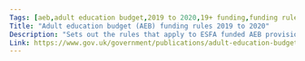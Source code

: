 ```yaml
---
Tags: [aeb,adult education budget,2019 to 2020,19+ funding,funding rules]
Title: "Adult education budget (AEB) funding rules 2019 to 2020"
Description: "Sets out the rules that apply to ESFA funded AEB provision for the 2019 to 2020 funding year."
Link: https://www.gov.uk/government/publications/adult-education-budget-aeb-funding-rules-2019-to-2020
---
```

